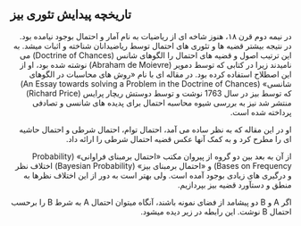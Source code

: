 ## تاریخچه پیدایش تئوری بیز
<div dir="rtl">
  در نیمه دوم قرن ۱۸، هنوز شاخه ای از ریاضیات به نام آمار و احتمال بوجود نیامده بود. در نتیجه بیشتر قضیه ها و تئوری های احتمال توسط ریاضیدانان شناخته و اثبات میشد. به این ترتیب اصول و قضیه های احتمال را الگوهای شانس (Doctrine of Chances) می نامیدند زیرا در کتابی که توسط دمویر (Abraham de Moievre) نوشته شده بود، او از این اصطلاح استفاده کرده بود. در مقاله ای با نام «روش های محاسبات در الگوهای شانسی» (An Essay towards solving a Problem in the Doctrine of Chances) که توسط بیز در سال 1763 نوشت و توسط دوستش ریچار پرایس (Richard Price) منتشر شد نیز به بررسی شیوه محاسبه احتمال برای پدیده های شانسی و تصادفی پرداخته شده است.

او در این مقاله که به نظر ساده می آمد، احتمال توام، احتمال شرطی و احتمال حاشیه ای را مطرح کرد و به کمک آنها عکس قضیه احتمال شرطی را ارائه داد.

از آن به بعد بین دو گروه از پیروان مکتب «احتمال برمبنای فراوانی» (Probability Bases on Frequency) و  «احتمال برمبنای بیز» (Bayesian Probability) اختلاف نظر و درگیری های زیادی بوجود آمده است. ولی بهتر است به دور از این اختلاف نظرها به منطق و دستآورد قضیه بیز بپردازیم.

اگر A و B دو پیشامد از فضای نمونه باشند، آنگاه میتوان احتمال A به شرط B را برحسب احتمال B نوشت. این رابطه در زیر دیده میشود.
  </div>
  
